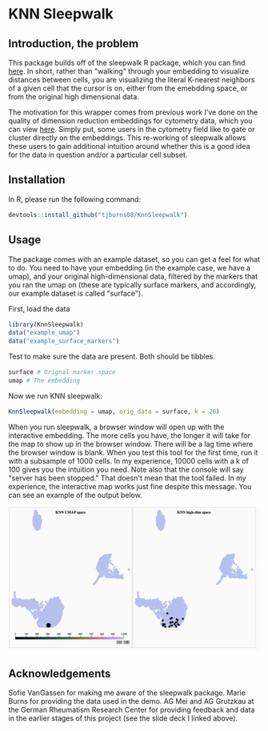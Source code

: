 # KNN Sleepwalk

## Introduction, the problem
This package builds off of the sleepwalk R package, which you can find  [here](https://anders-biostat.github.io/sleepwalk/). In short, rather than "walking" through your embedding to visualize distances between cells, you are visualizing the literal K-nearest neighbors of a given cell that the cursor is on, either from the emebdding space, or from the original high dimensional data.

The motivation for this wrapper comes from previous work I've done on the quality of dimension reduction embeddings for cytometry data, which you can view [here](https://tjburns08.github.io/tjb_dimr_talk.pdf). Simply put, some users in the cytometry field like to gate or cluster directly on the embeddings. This re-working of sleepwalk allows these users to gain additional intuition around whether this is a good idea for the data in question and/or a particular cell subset.  

## Installation
In R, please run the following command:
```r
devtools::install_github("tjburns08/KnnSleepwalk")
```

## Usage
The package comes with an example dataset, so you can get a feel for what to do. You need to have your embedding (in the example case, we have a umap), and your original high-dimensional data, filtered by the markers that you ran the umap on (these are typically surface markers, and accordingly, our example dataset is called "surface"). 

First, load the data
```r
library(KnnSleepwalk)
data("example_umap")
data("example_surface_markers")
```

Test to make sure the data are present. Both should be tibbles.
```r
surface # Orignal marker space
umap # The embedding
```
Now we run KNN sleepwalk:

```r
KnnSleepwalk(embedding = umap, orig_data = surface, k = 20)
```

When you run sleepwalk, a browser window will open up with the interactive embedding. The more cells you have, the longer it will take for the map to show up in the browser window. There will be a lag time where the browser window is blank. When you test this tool for the first time, run it with a subsample of 1000 cells. In my experience, 10000 cells with a k of 100 gives you the intuition you need. Note also that the console will say "server has been stopped." That doesn't mean that the tool failed. In my experience, the interactive map works just fine despite this message. You can see an example of the output below.

![](inst/extdata/umap_pca_vs_umap_space_trimmed.gif)

## Acknowledgements
Sofie VanGassen for making me aware of the sleepwalk package. Marie Burns for providing the data used in the demo. AG Mei and AG Grutzkau at the German Rheumatism Research Center for providing feedback and data in the earlier stages of this project (see the slide deck I linked above).
